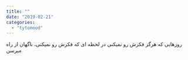 ```yaml
---
title: ""
date: "2019-02-21"
categories: 
  - "tytomood"
---
```


روزهایی که هرگز فکرش رو نمیکنی در لحظه ای که فکرش رو نمیکنی، ناگهان از راه میرسن
